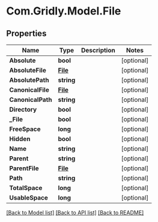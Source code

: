 
# Com.Gridly.Model.File

## Properties

Name | Type | Description | Notes
------------ | ------------- | ------------- | -------------
**Absolute** | **bool** |  | [optional] 
**AbsoluteFile** | [**File**](File.md) |  | [optional] 
**AbsolutePath** | **string** |  | [optional] 
**CanonicalFile** | [**File**](File.md) |  | [optional] 
**CanonicalPath** | **string** |  | [optional] 
**Directory** | **bool** |  | [optional] 
**_File** | **bool** |  | [optional] 
**FreeSpace** | **long** |  | [optional] 
**Hidden** | **bool** |  | [optional] 
**Name** | **string** |  | [optional] 
**Parent** | **string** |  | [optional] 
**ParentFile** | [**File**](File.md) |  | [optional] 
**Path** | **string** |  | [optional] 
**TotalSpace** | **long** |  | [optional] 
**UsableSpace** | **long** |  | [optional] 

[[Back to Model list]](../README.md#documentation-for-models)
[[Back to API list]](../README.md#documentation-for-api-endpoints)
[[Back to README]](../README.md)

